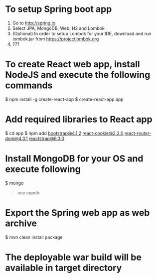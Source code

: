 # To setup Spring boot app
1. Go to http://spring.io
2. Select JPA, MongoDB, Web, H2 and Lombok
3. (Optional) In order to setup Lombok for your IDE, download and run lombok.jar from https://projectlombok.org
4. ???

# To create React web app, install NodeJS and execute the following commands
$ npm install -g create-react-app
$ create-react-app app

# Add required libraries to React app
$ cd app
$ npm add bootstrap@4.1.2 react-cookie@2.2.0 react-router-dom@4.3.1 reactstrap@6.3.0

# Install MongoDB for your OS and execute following
$ mongo
> use appdb

# Export the Spring web app as web archive
$ mvn clean install package
# The deployable war build will be available in target directory

